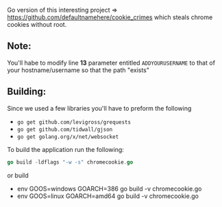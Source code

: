 Go version of this interesting project => https://github.com/defaultnamehere/cookie_crimes which steals chrome cookies without root. 

Note:
------------
You'll habe to modify line **13** parameter entitled `ADDYOURUSERNAME` to that of your hostname/username so that the path "exists"    

Building:
------------
Since we used a few libraries you'll have to preform the following
* `go get github.com/levigross/grequests`
* `go get github.com/tidwall/gjson`
* `go get golang.org/x/net/websocket`

To build the application run the following:     
```go
go build -ldflags "-w -s" chromecookie.go
```
or build

*   env GOOS=windows GOARCH=386 go build -v chromecookie.go
*   env GOOS=linux GOARCH=amd64 go build -v chromecookie.go

